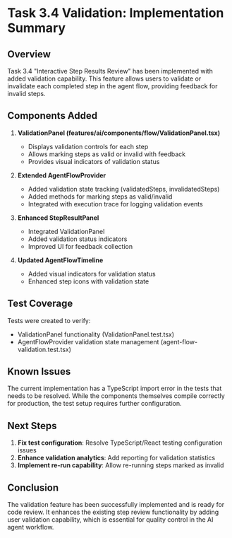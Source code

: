 # Task 3.4 Validation: Implementation Summary

## Overview
Task 3.4 "Interactive Step Results Review" has been implemented with added validation capability. This feature allows users to validate or invalidate each completed step in the agent flow, providing feedback for invalid steps.

## Components Added

1. **ValidationPanel (features/ai/components/flow/ValidationPanel.tsx)**
   - Displays validation controls for each step
   - Allows marking steps as valid or invalid with feedback
   - Provides visual indicators of validation status

2. **Extended AgentFlowProvider**
   - Added validation state tracking (validatedSteps, invalidatedSteps)
   - Added methods for marking steps as valid/invalid
   - Integrated with execution trace for logging validation events

3. **Enhanced StepResultPanel**
   - Integrated ValidationPanel
   - Added validation status indicators
   - Improved UI for feedback collection

4. **Updated AgentFlowTimeline**
   - Added visual indicators for validation status
   - Enhanced step icons with validation state

## Test Coverage

Tests were created to verify:
- ValidationPanel functionality (ValidationPanel.test.tsx)
- AgentFlowProvider validation state management (agent-flow-validation.test.tsx)

## Known Issues

The current implementation has a TypeScript import error in the tests that needs to be resolved. While the components themselves compile correctly for production, the test setup requires further configuration.

## Next Steps

1. **Fix test configuration**: Resolve TypeScript/React testing configuration issues
2. **Enhance validation analytics**: Add reporting for validation statistics
3. **Implement re-run capability**: Allow re-running steps marked as invalid

## Conclusion

The validation feature has been successfully implemented and is ready for code review. It enhances the existing step review functionality by adding user validation capability, which is essential for quality control in the AI agent workflow.
